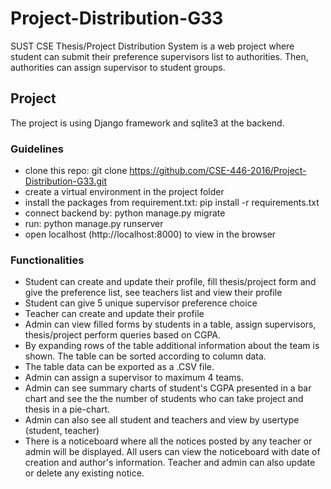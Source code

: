# Project-Distribution-G33

SUST CSE Thesis/Project Distribution System is a web project where student can submit their preference supervisors list to authorities. Then, authorities can assign supervisor to student groups.

## Project

The project is using Django framework and sqlite3 at the backend.

### Guidelines

- clone this repo: git clone https://github.com/CSE-446-2016/Project-Distribution-G33.git
- create a virtual environment in the project folder
- install the packages from requirement.txt: pip install -r requirements.txt
- connect backend by: python manage.py migrate
- run: python manage.py runserver
- open localhost (http://localhost:8000) to view in the browser


### Functionalities

- Student can create and update their profile, fill thesis/project form and give the preference list, see teachers list and view their profile
- Student can give 5 unique supervisor preference choice
- Teacher can create and update their profile
- Admin can view filled forms by students in a table, assign supervisors, thesis/project perform queries based on CGPA.
- By expanding rows of the table additional information about the team is shown. The table can be sorted according to column data.
- The table data can be exported as a .CSV file.
- Admin can assign a supervisor to maximum 4 teams.
- Admin can see summary charts of student's CGPA presented in a bar chart and see the the number of students who can take project and thesis in a pie-chart.
- Admin can also see all student and teachers and view by usertype (student, teacher)
- There is a noticeboard where all the notices posted by any teacher or admin will be displayed. All users can view the noticeboard with date of creation and author's  information. Teacher and admin can also update or delete any existing notice.
